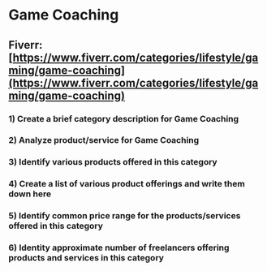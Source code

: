 # Game Coaching
## Fiverr: [https://www.fiverr.com/categories/lifestyle/gaming/game-coaching](https://www.fiverr.com/categories/lifestyle/gaming/game-coaching)
### 1) Create a brief category description for Game Coaching
### 2) Analyze product/service for Game Coaching
### 3) Identify various products offered in this category
### 4) Create a list of various product offerings and write them down here
### 5) Identify common price range for the products/services offered in this category
### 6) Identity approximate number of freelancers offering products and services in this category
